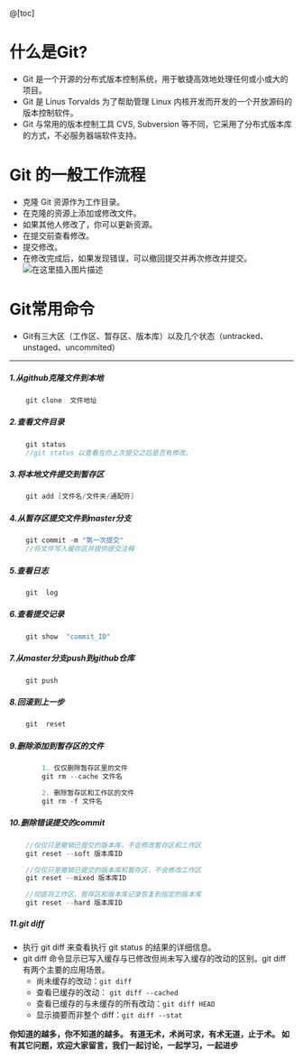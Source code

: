 ﻿@[toc]
# 什么是Git?
* Git 是一个开源的分布式版本控制系统，用于敏捷高效地处理任何或小或大的项目。
* Git 是 Linus Torvalds 为了帮助管理 Linux 内核开发而开发的一个开放源码的版本控制软件。
* Git 与常用的版本控制工具 CVS, Subversion 等不同，它采用了分布式版本库的方式，不必服务器端软件支持。
# Git 的一般工作流程
* 克隆 Git 资源作为工作目录。
* 在克隆的资源上添加或修改文件。
* 如果其他人修改了，你可以更新资源。
* 在提交前查看修改。
* 提交修改。
* 在修改完成后，如果发现错误，可以撤回提交并再次修改并提交。
![在这里插入图片描述](https://img-blog.csdnimg.cn/20200322165720811.png?x-oss-process=image/watermark,type_ZmFuZ3poZW5naGVpdGk,shadow_10,text_aHR0cHM6Ly9ibG9nLmNzZG4ubmV0L3FxXzQwNzIyODI3,size_16,color_FFFFFF,t_70)
# Git常用命令
* Git有三大区（工作区、暂存区、版本库）以及几个状态（untracked、unstaged、uncommited）
----
##### 1.从github克隆文件到本地
```java
	git clone  文件地址
```
##### 2.查看文件目录
```java
	git status
	//git status 以查看在你上次提交之后是否有修改。
```
##### 3.将本地文件提交到暂存区
```java
	git add [文件名/文件夹/通配符]
```
##### 4.从暂存区提交文件到master分支
```java
	git commit -m "第一次提交"
	//将文件写入缓存区并提供提交注释
```
##### 5.查看日志
```java
	git  log
```
##### 6.查看提交记录
```java
	git show  "commit_ID"
```
##### 7.从master分支push到github仓库
```java
	git push
```
##### 8.回滚到上一步
```java
	git  reset 
```
##### 9.删除添加到暂存区的文件
```java
		1. 仅仅删除暂存区里的文件
		git rm --cache 文件名
```
```java
		2. 删除暂存区和工作区的文件
		git rm -f 文件名
```
##### 10.删除错误提交的commit

```java
	//仅仅只是撤销已提交的版本库，不会修改暂存区和工作区
	git reset --soft 版本库ID
```
```java
	//仅仅只是撤销已提交的版本库和暂存区，不会修改工作区
	git reset --mixed 版本库ID
```
```java
	//彻底将工作区、暂存区和版本库记录恢复到指定的版本库
	git reset --hard 版本库ID   
```
##### 11.git diff
* 执行 git diff 来查看执行 git status 的结果的详细信息。
* git diff 命令显示已写入缓存与已修改但尚未写入缓存的改动的区别。git diff 有两个主要的应用场景。
	* 尚未缓存的改动：`git diff`
	* 查看已缓存的改动： `git diff --cached`
	* 查看已缓存的与未缓存的所有改动：`git diff HEAD`
	* 显示摘要而非整个 diff：`git diff --stat`

**你知道的越多，你不知道的越多。
有道无术，术尚可求，有术无道，止于术。
如有其它问题，欢迎大家留言，我们一起讨论，一起学习，一起进步**


